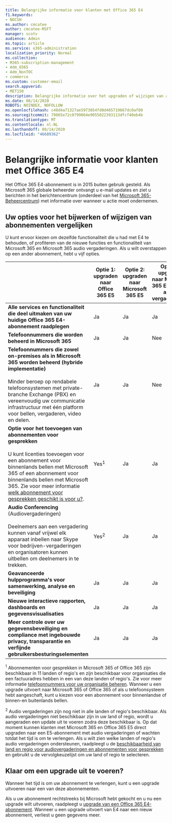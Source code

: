 ```yaml
---
title: Belangrijke informatie voor klanten met Office 365 E4
f1.keywords:
- NOCSH
ms.author: cmcatee
author: cmcatee-MSFT
manager: scotv
audience: Admin
ms.topic: article
ms.service: o365-administration
localization_priority: Normal
ms.collection:
- M365-subscription-management
- Adm_O365
- Adm_NonTOC
- commerce
ms.custom: customer-email
search.appverid:
- MET150
description: Belangrijke informatie over het upgraden of wijzigen van abonnementen voor klanten met een Office 365 E4-abonnement.
ms.date: 08/14/2020
ROBOTS: NOINDEX, NOFOLLOW
ms.openlocfilehash: c48d4a71327ae5973054fd0d465719667dc0af80
ms.sourcegitcommit: 79065e72c0799064e9055022393113dfcf40eb4b
ms.translationtype: MT
ms.contentlocale: nl-NL
ms.lasthandoff: 08/14/2020
ms.locfileid: "46689362"
---
```

# <a name="important-information-for-office-365-e4-customers"></a>Belangrijke informatie voor klanten met Office 365 E4

Het Office 365 E4-abonnement is in 2015 buiten gebruik gesteld. Als Microsoft 365 globale beheerder ontvangt u e-mail updates en ziet u berichten in het berichtencentrum (onderdeel van het [Microsoft 365-Beheercentrum](https://go.microsoft.com/fwlink/p/?linkid=2024339)) met informatie over wanneer u actie moet ondernemen.

## <a name="compare-your-options-for-upgrading-or-changing-plans"></a>Uw opties voor het bijwerken of wijzigen van abonnementen vergelijken

U kunt ervoor kiezen om dezelfde functionaliteit die u had met E4 te behouden, of profiteren van de nieuwe functies en functionaliteit van Microsoft 365 en Microsoft 365 audio vergaderingen. Als u wilt overstappen op een ander abonnement, hebt u vijf opties.

|  | Optie 1: upgraden naar Office 365 E5 | Optie 2: upgraden naar Microsoft 365 E5 | Optie 3: upgraden naar Microsoft 365 E5 zonder audio vergaderingen | Optie 4: wijzigen in Office 365 E3 | Optie 5: overschakelen naar Microsoft 365 E3 |
|-|-|-|-|-|-|
| **Alle services en functionaliteit die deel uitmaken van uw huidige Office 365 E4-abonnement raadplegen** | Ja | Ja | Ja | Nee | Nee |
| **Telefoonnummers die worden beheerd in Microsoft 365** | Ja | Ja | Nee | Nee | Nee |
| **Telefoonnummers die zowel on-premises als in Microsoft 365 worden beheerd (hybride implementatie)**<br/><br/>Minder beroep op rendabele telefoonsystemen met private-branche Exchange (PBX) en vereenvoudig uw communicatie infrastructuur met één platform voor bellen, vergaderen, video en delen. | Ja | Ja | Nee | Nee | Nee |
| **Optie voor het toevoegen van abonnementen voor gesprekken**<br/><br/>U kunt licenties toevoegen voor een abonnement voor binnenlands bellen met Microsoft 365 of een abonnement voor binnenlands bellen met Microsoft 365. Zie voor meer informatie [welk abonnement voor gesprekken geschikt is voor u?](https://docs.microsoft.com/MicrosoftTeams/calling-plan-landing-page). | Yes<sup>1</sup> | Ja | Ja | Ja | Ja |
| **Audio Conferencing** (Audiovergaderingen)<br/><br/>Deelnemers aan een vergadering kunnen vanaf vrijwel elk apparaat inbellen naar Skype voor bedrijven-vergaderingen en organisatoren kunnen uitbellen om deelnemers in te trekken. | Yes<sup>2</sup> | Ja | Ja | Nee | Nee |
| **Geavanceerde hulpprogramma's voor samenwerking, analyse en beveiliging** | Ja | Ja | Ja | Nee | Nee |
| **Nieuwe interactieve rapporten, dashboards en gegevensvisualisaties** | Ja | Ja | Ja | Nee | Nee |
| **Meer controle over uw gegevensbeveiliging en compliance met ingebouwde privacy, transparantie en verfijnde gebruikersbesturingselementen** | Ja | Ja | Ja | Nee | Ja |

<sup>1</sup> Abonnementen voor gesprekken in Microsoft 365 of Office 365 zijn beschikbaar in 11 landen of regio's en zijn beschikbaar voor organisaties die een factuuradres hebben in een van deze landen of regio's. Zie voor meer informatie [telefoonnummers voor uw organisatie beheren](https://docs.microsoft.com/microsoftteams/manage-phone-numbers-for-your-organization/manage-phone-numbers-for-your-organization). Wanneer u een upgrade uitvoert naar Microsoft 365 of Office 365 of als u telefoonsysteem hebt aangeschaft, kunt u kiezen voor een abonnement voor binnenlandse of binnen-en buitenlands bellen.

<sup>2</sup> Audio vergaderingen zijn nog niet in alle landen of regio's beschikbaar. Als audio vergaderingen niet beschikbaar zijn in uw land of regio, wordt u aangeraden een update uit te voeren zodra deze beschikbaar is. Op dat moment kunnen klanten met Microsoft 365 en Office 365 E5 direct upgraden naar een E5-abonnement met audio vergaderingen of wachten totdat het tijd is om te verlengen. Als u wilt zien welke landen of regio's audio vergaderingen ondersteunen, raadpleegt u de [beschikbaarheid van land en regio voor audiovergaderingen en abonnementen voor gesprekken](https://docs.microsoft.com/microsoftteams/country-and-region-availability-for-audio-conferencing-and-calling-plans/country-and-region-availability-for-audio-conferencing-and-calling-plans) en gebruikt u de vervolgkeuzelijst om uw land of regio te selecteren.

## <a name="ready-to-upgrade"></a>Klaar om een upgrade uit te voeren?

Wanneer het tijd is om uw abonnement te verlengen, kunt u een upgrade uitvoeren naar een van deze abonnementen.

Als u uw abonnement rechtstreeks bij Microsoft hebt gekocht en u nu een upgrade wilt uitvoeren, raadpleegt u [upgrade van een Office 365 E4-abonnement](upgrade-Office-365-E4.md). Wanneer u een upgrade uitvoert van E4 naar een nieuw abonnement, verliest u geen gegevens meer.